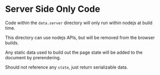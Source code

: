 # Server Side Only Code

Code within the `data.server` directory will only run within nodejs at build time. 

This directory can use nodejs APIs, but will be removed from the browser builds.

Any static data used to build out the page state will be added to the document by prerendering.

Should not reference any `state`, just return serializable data.
